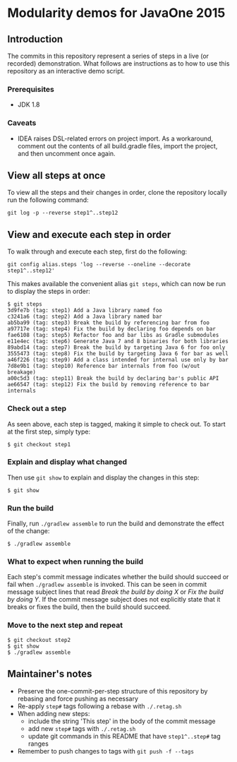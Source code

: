 # Modularity demos for JavaOne 2015

## Introduction

The commits in this repository represent a series of steps in a live (or recorded) demonstration. What follows are instructions as to how to use this repository as an interactive demo script.

### Prerequisites

 - JDK 1.8

### Caveats

 - IDEA raises DSL-related errors on project import. As a workaround, comment out the contents of all build.gradle files, import the project, and then uncomment once again.


## View all steps at once

To view all the steps and their changes in order, clone the repository locally run the following command:

    git log -p --reverse step1^..step12


## View and execute each step in order

To walk through and execute each step, first do the following:

    git config alias.steps 'log --reverse --oneline --decorate step1^..step12'

This makes available the convenient alias `git steps`, which can now be run to display the steps in order:

    $ git steps
    3d9fe7b (tag: step1) Add a Java library named foo
    c3241a6 (tag: step2) Add a Java library named bar
    ab5ba99 (tag: step3) Break the build by referencing bar from foo
    a97717e (tag: step4) Fix the build by declaring foo depends on bar
    fae6108 (tag: step5) Refactor foo and bar libs as Gradle submodules
    e11e4ec (tag: step6) Generate Java 7 and 8 binaries for both libraries
    89abd14 (tag: step7) Break the build by targeting Java 6 for foo only
    3555473 (tag: step8) Fix the build by targeting Java 6 for bar as well
    a46f226 (tag: step9) Add a class intended for internal use only by bar
    7d8e9b1 (tag: step10) Reference bar internals from foo (w/out breakage)
    a00c5d3 (tag: step11) Break the build by declaring bar's public API
    ae66547 (tag: step12) Fix the build by removing reference to bar internals

### Check out a step

As seen above, each step is tagged, making it simple to check out. To start at the first step, simply type:

    $ git checkout step1

### Explain and display what changed

Then use `git show` to explain and display the changes in this step:

    $ git show

### Run the build

Finally, run `./gradlew assemble` to run the build and demonstrate the effect of the change:

    $ ./gradlew assemble

### What to expect when running the build

Each step's commit message indicates whether the build should succeed or fail when `./gradlew assemble` is invoked. This can be seen in commit message subject lines that read _Break the build by doing X_ or _Fix the build by doing Y_. If the commit message subject does not explicitly state that it breaks or fixes the build, then the build should succeed.

### Move to the next step and repeat

    $ git checkout step2
    $ git show
    $ ./gradlew assemble


## Maintainer's notes

 - Preserve the one-commit-per-step structure of this repository by rebasing and force pushing as necessary
 - Re-apply `step#` tags following a rebase with `./.retag.sh`
 - When adding new steps:
   - include the string 'This step' in the body of the commit message
   - add new `step#` tags with `./.retag.sh`
   - update git commands in this README that have `step1^..step#` tag ranges
 - Remember to push changes to tags with `git push -f --tags`
